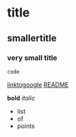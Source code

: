 # title
## smallertitle
### very small title

```
code
```

[linktogoogle](www.google.com)
[README](README.md)

**bold**
*italic*

-  list
-  of
-  points
